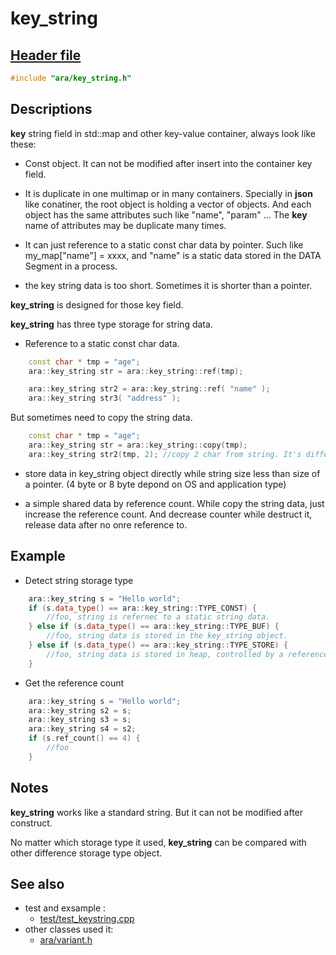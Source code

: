 # key_string

## [Header file](../ara/key_string.h)

~~~C++
#include "ara/key_string.h"
~~~

## Descriptions

**key** string field in std::map and other key-value container, always look like these:

* Const object. It can not be modified after insert into the container key field.

* It is duplicate in one multimap or in many containers. Specially in **json** like conatiner, the root object is holding a vector of objects. And each object has the same attributes such like "name", "param" ... The **key** name of attributes may be duplicate many times.

* It can just reference to a static const char data by pointer. Such like my_map["name"] = xxxx, and "name" is a static data stored in the DATA Segment in a process.

* the key string data is too short. Sometimes it is shorter than a pointer.

**key_string** is designed for those key field.

**key_string**  has three type storage for string data.

* Reference to a static const char data.

~~~C++
    const char * tmp = "age";
    ara::key_string str = ara::key_string::ref(tmp);

    ara::key_string str2 = ara::key_string::ref( "name" );
    ara::key_string str3( "address" );
~~~

But sometimes need to copy the string data.

~~~C++
    const char * tmp = "age";
    ara::key_string str = ara::key_string::copy(tmp);
    ara::key_string str2(tmp, 2); //copy 2 char from string. It's difference from the simple construtor with a static const char pointer.
~~~

* store data in key_string object directly while string size less than size of a pointer. (4 byte or 8 byte depond on OS and application type)

* a simple shared data by reference count. While copy the string data, just increase the reference count. And decrease counter while destruct it, release data after no onre reference to.

## Example

* Detect string storage type

~~~C++
    ara::key_string s = "Hello world";
    if (s.data_type() == ara::key_string::TYPE_CONST) {
        //foo, string is refernec to a static string data.
    } else if (s.data_type() == ara::key_string::TYPE_BUF) {
        //foo, string data is stored in the key_string object.
    } else if (s.data_type() == ara::key_string::TYPE_STORE) {
        //foo, string data is stored in heap, controlled by a reference counter
    }
~~~

* Get the reference count

~~~C++
    ara::key_string s = "Hello world";
    ara::key_string s2 = s;
    ara::key_string s3 = s;
    ara::key_string s4 = s2;
    if (s.ref_count() == 4) {
        //foo
    }
~~~

## Notes

**key_string** works like a standard string. But it can not be modified after construct.

No matter which storage type it used, **key_string** can be compared with other difference storage type object.

## See also

* test and exsample :
  * [test/test_keystring.cpp](../test/test_keystring.cpp)
* other classes used it:
  * [ara/variant.h](../ara/variant.h)
